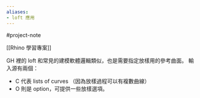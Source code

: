 ```yaml
---
aliases:
- loft 應用
---
```


#project-note 

[[Rhino 學習專案]]


GH 裡的 loft 和常見的建模軟體邏輯類似，也是需要指定放樣用的參考曲面。
輸入源有兩個：
- C 代表 lists of curves （因為放樣過程可以有複數曲線）
- O 則是 option，可提供一些放樣選項。